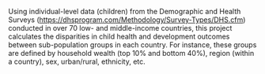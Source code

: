 Using individual-level data (children) from the Demographic and Health Surveys (https://dhsprogram.com/Methodology/Survey-Types/DHS.cfm) conducted in over 70 low- and middle-income countries, this project calculates the disparities in child health and development outcomes between sub-population groups in each country. 
For instance, these groups are defined by household wealth (top 10% and bottom 40%), region (within a country), sex, urban/rural, ethnicity, etc.
